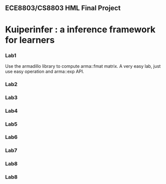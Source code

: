 ## ECE8803/CS8803 HML Final Project

# Kuiperinfer : a inference framework for learners
 
### Lab1
Use the armadillo library to compute arma::fmat matrix.
A very easy lab, just use easy operation and arma::exp API.

### Lab2

### Lab3

### Lab4

### Lab5

### Lab6

### Lab7

### Lab8

### Lab8



